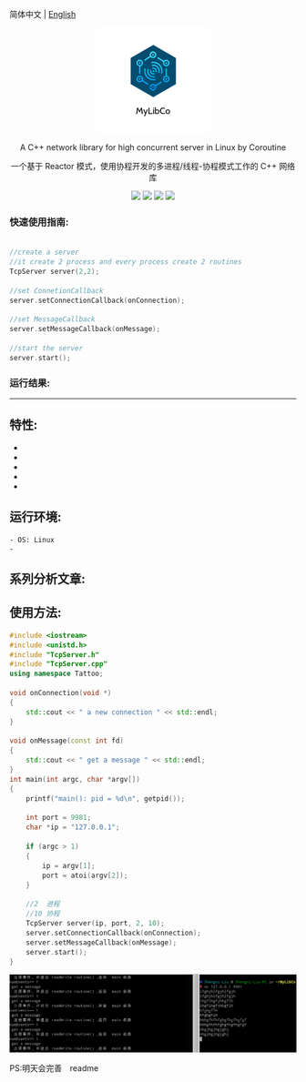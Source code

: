 
简体中文 | [English](./README.zh-English.md) 


<div align="center">

![](https://github.com/liushengxi13689209566/MyLibCo/blob/master/image/LOGO.png)


A C++ network library for high concurrent server in Linux  by Coroutine

一个基于 Reactor 模式，使用协程开发的多进程/线程-协程模式工作的 C++ 网络库

![](https://img.shields.io/badge/release-v1.0-blue.svg)
![](https://img.shields.io/badge/build-passing-green.svg)
![](https://img.shields.io/badge/dependencies-up%20to%20date-green.svg)
![](https://img.shields.io/badge/license-MIT-blue.svg)

</div>

### 快速使用指南:

```cpp

//create a server 
//it create 2 process and every process create 2 routines
TcpServer server(2,2);

//set ConnetionCallback
server.setConnectionCallback(onConnection);

//set MessageCallback
server.setMessageCallback(onMessage);

//start the server
server.start();

```
### 运行结果:



-----

## 特性:
- 
- 
- 
- 
- 

## 运行环境:
    - OS: Linux
    - 

## 系列分析文章:


## 使用方法:

```cpp
#include <iostream>
#include <unistd.h>
#include "TcpServer.h"
#include "TcpServer.cpp"
using namespace Tattoo;

void onConnection(void *)
{
	std::cout << " a new connection " << std::endl;
}

void onMessage(const int fd)
{
	std::cout << " get a message " << std::endl;
}
int main(int argc, char *argv[])
{
	printf("main(): pid = %d\n", getpid());
	
    int port = 9981;
	char *ip = "127.0.0.1";
	
	if (argc > 1)
	{
		ip = argv[1];
		port = atoi(argv[2]);
	}

	//2  进程　
	//10 协程
	TcpServer server(ip, port, 2, 10);
	server.setConnectionCallback(onConnection);
	server.setMessageCallback(onMessage);
	server.start();
}
```
![运行结果](https://github.com/liushengxi13689209566/MyLibCo/blob/master/image/frist.png)

PS:明天会完善　readme


